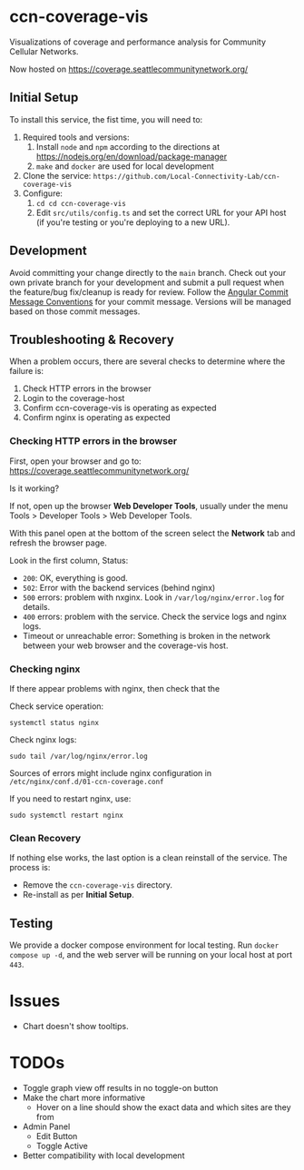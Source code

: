 # ccn-coverage-vis

Visualizations of coverage and performance analysis for Community Cellular Networks.

Now hosted on https://coverage.seattlecommunitynetwork.org/


## Initial Setup
To install this service, the fist time, you will need to:

1. Required tools and versions:
    1. Install `node` and `npm` according to the directions at https://nodejs.org/en/download/package-manager 
    2. `make` and `docker` are used for local development
2. Clone the service: `https://github.com/Local-Connectivity-Lab/ccn-coverage-vis` 
3. Configure:
    1. `cd cd ccn-coverage-vis`     
    1. Edit `src/utils/config.ts` and set the correct URL for your API host (if you're testing or you're deploying to a new URL).

## Development
Avoid committing your change directly to the `main` branch. Check out your own private branch for your development and submit a pull request when the feature/bug fix/cleanup is ready for review. Follow the [Angular Commit Message Conventions](https://github.com/angular/angular/blob/main/contributing-docs/commit-message-guidelines.md) for your commit message. Versions will be managed based on those commit messages. 

## Troubleshooting & Recovery
When a problem occurs, there are several checks to determine where the failure is:
1. Check HTTP errors in the browser
1. Login to the coverage-host
2. Confirm ccn-coverage-vis is operating as expected
3. Confirm nginx is operating as expected

### Checking HTTP errors in the browser
First, open your browser and go to: https://coverage.seattlecommunitynetwork.org/

Is it working?

If not, open up the browser **Web Developer Tools**, usually under the menu Tools > Developer Tools > Web Developer Tools.

With this panel open at the bottom of the screen select the **Network** tab and refresh the browser page.

Look in the first column, Status:
* `200`: OK, everything is good.
* `502`: Error with the backend services (behind nginx)
* `500` errors: problem with nxginx. Look in `/var/log/nginx/error.log` for details.
* `400` errors: problem with the service. Check the service logs and nginx logs.
* Timeout or unreachable error: Something is broken in the network between your web browser and the coverage-vis host.


### Checking nginx
If there appear problems with nginx, then check that the 

Check service operation:
```
systemctl status nginx
```

Check nginx logs:
```
sudo tail /var/log/nginx/error.log
```

Sources of errors might include nginx configuration in `/etc/nginx/conf.d/01-ccn-coverage.conf`

If you need to restart nginx, use: 
```
sudo systemctl restart nginx
```

### Clean Recovery
If nothing else works, the last option is a clean reinstall of the service. The process is:
* Remove the `ccn-coverage-vis` directory.
* Re-install as per **Initial Setup**.


## Testing

We provide a docker compose environment for local testing. Run `docker compose up -d`, and the web server will be running on your local host at port `443`.


# Issues

- Chart doesn't show tooltips.

# TODOs

- Toggle graph view off results in no toggle-on button
- Make the chart more informative
  - Hover on a line should show the exact data and which sites are they from
- Admin Panel
  - Edit Button
  - Toggle Active
- Better compatibility with local development

